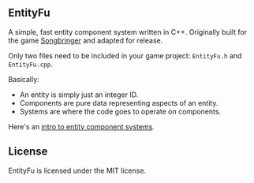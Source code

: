 
EntityFu
--------

A simple, fast entity component system written in C++.
Originally built for the game [Songbringer](http://songbringer.com) and adapted for release.

Only two files need to be included in your game project: `EntityFu.h` and `EntityFu.cpp`.

Basically:
- An entity is simply just an integer ID.
- Components are pure data representing aspects of an entity.
- Systems are where the code goes to operate on components.

Here's an [intro to entity component systems](http://www.raywenderlich.com/24878/introduction-to-component-based-architecture-in-games).

License
-------

EntityFu is licensed under the MIT license.
